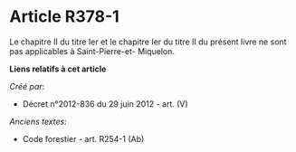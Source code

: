 # Article R378-1

Le chapitre II du titre Ier et le chapitre Ier du titre II du présent livre ne sont pas applicables à Saint-Pierre-et-
Miquelon.

**Liens relatifs à cet article**

_Créé par_:

  - Décret n°2012-836 du 29 juin 2012 - art. (V)

_Anciens textes_:

  - Code forestier - art. R254-1 (Ab)
